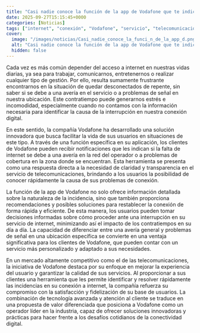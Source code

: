 ```yaml
---
title: "Casi nadie conoce la función de la app de Vodafone que te indica si no tienes internet por una avería o por otra razón"
date: 2025-09-27T15:15:45+0000
categories: [Noticias]
tags: ["internet", "conexión", "Vodafone", "servicio", "telecomunicaciones", "aplicación", "usuarios"]
cover:
  image: "/images/noticias/Casi_nadie_conoce_la_funci_n_de_la_app_d.png"
  alt: "Casi nadie conoce la función de la app de Vodafone que te indica si no tienes internet por una avería o por otra razón"
  hidden: false
---
```


Cada vez es más común depender del acceso a internet en nuestras vidas diarias, ya sea para trabajar, comunicarnos, entretenernos o realizar cualquier tipo de gestión. Por ello, resulta sumamente frustrante encontrarnos en la situación de quedar desconectados de repente, sin saber si se debe a una avería en el servicio o a problemas de señal en nuestra ubicación. Este contratiempo puede generarnos estrés e incomodidad, especialmente cuando no contamos con la información necesaria para identificar la causa de la interrupción en nuestra conexión digital.

En este sentido, la compañía Vodafone ha desarrollado una solución innovadora que busca facilitar la vida de sus usuarios en situaciones de este tipo. A través de una función específica en su aplicación, los clientes de Vodafone pueden recibir notificaciones que les indican si la falta de internet se debe a una avería en la red del operador o a problemas de cobertura en la zona donde se encuentran. Esta herramienta se presenta como una respuesta directa a la necesidad de claridad y transparencia en el servicio de telecomunicaciones, brindando a los usuarios la posibilidad de conocer rápidamente la causa de sus problemas de conexión.

La función de la app de Vodafone no solo ofrece información detallada sobre la naturaleza de la incidencia, sino que también proporciona recomendaciones y posibles soluciones para restablecer la conexión de forma rápida y eficiente. De esta manera, los usuarios pueden tomar decisiones informadas sobre cómo proceder ante una interrupción en su servicio de internet, minimizando así el impacto de los contratiempos en su día a día. La capacidad de diferenciar entre una avería general y problemas de señal en una ubicación específica se convierte en una ventaja significativa para los clientes de Vodafone, que pueden contar con un servicio más personalizado y adaptado a sus necesidades.

En un mercado altamente competitivo como el de las telecomunicaciones, la iniciativa de Vodafone destaca por su enfoque en mejorar la experiencia del usuario y garantizar la calidad de sus servicios. Al proporcionar a sus clientes una herramienta que les permite identificar y resolver rápidamente las incidencias en su conexión a internet, la compañía refuerza su compromiso con la satisfacción y fidelización de su base de usuarios. La combinación de tecnología avanzada y atención al cliente se traduce en una propuesta de valor diferenciada que posiciona a Vodafone como un operador líder en la industria, capaz de ofrecer soluciones innovadoras y prácticas para hacer frente a los desafíos cotidianos de la conectividad digital.
